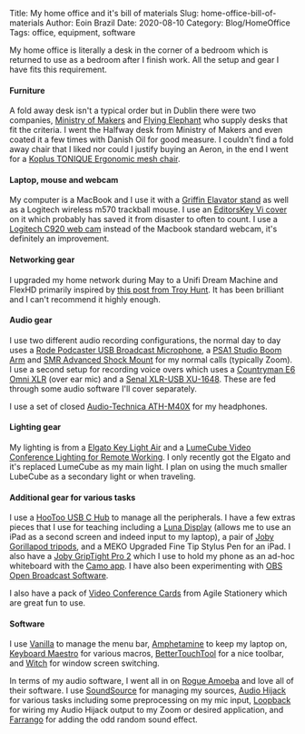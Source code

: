 Title: My home office and it's bill of materials
Slug: home-office-bill-of-materials
Author: Eoin Brazil
Date: 2020-08-10
Category: Blog/HomeOffice
Tags: office, equipment, software

My home office is literally a desk in the corner of a bedroom which is returned to use as a bedroom after I finish work. All the setup and gear I have fits this requirement. 

#### Furniture

A fold away desk isn't a typical order but in Dublin there were two companies, [Ministry of Makers](https://ministryofmakers.ie/) and [Flying Elephant](https://www.flyingelephant.ie/) who supply desks that fit the criteria. I went the Halfway desk from Ministry of Makers and even coated it a few times with Danish Oil for good measure. I couldn't find a fold away chair that I liked nor could I justify buying an Aeron, in the end I went for a [Koplus TONIQUE Ergonomic mesh chair](https://www.koplus.eu/en/products/tonique).

#### Laptop, mouse and webcam

My computer is a MacBook and I use it with a [Griffin Elavator stand](https://griffintechnology.com/products/elevator) as well as a Logitech wireless m570 trackball mouse. I use an [EditorsKey Vi cover](https://www.editorskeys.com/products/vi-vim-keyboard-covers-for-macbook-imac) on it which probably has saved it from disaster to often to count. I use a [Logitech C920 web cam](https://www.logitech.com/en-us/product/hd-pro-webcam-c920) instead of the Macbook standard webcam, it's definitely an improvement.

#### Networking gear

I upgraded my home network during May to a Unifi Dream Machine and FlexHD primarily inspired by [this post from Troy Hunt](https://www.troyhunt.com/friends-dont-let-friends-use-dodgy-wifi-introducing-ubiquitis-dream-machine-and-flexhd/). It has been brilliant and I can't recommend it highly enough.

#### Audio gear

I use two different audio recording configurations, the normal day to day uses a [Rode Podcaster USB Broadcast Microphone](http://www.rode.com/microphones/podcaster), a [PSA1 Studio Boom Arm](http://www.rode.com/accessories/psa1) and [SMR Advanced Shock Mount](http://www.rode.com/accessories/smr) for my normal calls (typically Zoom). I use a second setup for recording voice overs which uses a [Countryman E6 Omni XLR](https://countryman.com/product/e6-earset/) (over ear mic) and a [Senal XLR-USB XU-1648](https://www.senalsound.com/product/7950/Senal-XU_1648-XLR_to_USB-Interface). These are fed through some audio software I'll cover separately.

I use a set of closed [Audio-Technica ATH-M40X](https://www.audio-technica.com/en-us/ath-m40x) for my headphones.

#### Lighting gear

My lighting is from a [Elgato Key Light Air](https://www.elgato.com/en/gaming/key-light-air) and a [LumeCube Video Conference Lighting for Remote Working](https://lumecube.com/products/video-conference-lighting-kit-for-remote-workers). I only recently got the Elgato and it's replaced LumeCube as my main light. I plan on using the much smaller LubeCube as a secondary light or when traveling.

#### Additional gear for various tasks

I use a [HooToo USB C Hub](https://www.hootoo.com/p/b07yb2znrn) to manage all the peripherals. I have a few extras pieces that I use for teaching including a [Luna Display](https://shop.astropad.com/) (allows me to use an iPad as a second screen and indeed input to my laptop), a pair of [Joby Gorillapod tripods](https://joby.com/global/gorillapod-flexible-camera-tripods/), and a MEKO Upgraded Fine Tip Stylus Pen for an iPad. I also have a [Joby GripTight Pro 2](https://joby.com/global/griptight-pro-2-mount-jb01525-bww/) which I use to hold my phone as an ad-hoc whiteboard with the [Camo app](https://reincubate.com/camo/). I have also been experimenting with [OBS Open Broadcast Software](https://obsproject.com/).

I also have a pack of [Video Conference Cards](https://agilestationery.co.uk/products/video-conference-cards) from Agile Stationery which are great fun to use.

#### Software

I use [Vanilla](https://matthewpalmer.net/vanilla/) to manage the menu bar, [Amphetamine](https://apps.apple.com/us/app/amphetamine/id937984704) to keep my laptop on, [Keyboard Maestro](https://www.keyboardmaestro.com/main/) for various macros, [BetterTouchTool](https://folivora.ai/) for a nice toolbar, and [Witch](https://manytricks.com/witch/) for window screen switching. 

In terms of my audio software, I went all in on [Rogue Amoeba](https://rogueamoeba.com/) and love all of their software. I use [SoundSource](https://rogueamoeba.com/soundsource/) for managing my sources, [Audio Hijack](https://rogueamoeba.com/audiohijack/) for various tasks including some preprocessing on my mic input, [Loopback](https://rogueamoeba.com/loopback/) for wiring my Audio Hijack output to my Zoom or desired application, and [Farrango](https://rogueamoeba.com/farrago/) for adding the odd random sound effect.